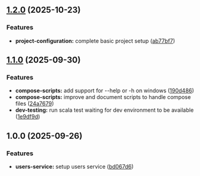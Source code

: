 ## [1.2.0](https://github.com/EvenToNight/EvenToNight/compare/v1.1.0...v1.2.0) (2025-10-23)

### Features

* **project-configuration:** complete basic project setup ([ab77bf7](https://github.com/EvenToNight/EvenToNight/commit/ab77bf71757a34319279cde8ad08561c220cfa5e))

## [1.1.0](https://github.com/EvenToNight/EvenToNight/compare/v1.0.0...v1.1.0) (2025-09-30)

### Features

* **compose-scripts:** add support for --help or -h on windows ([190d486](https://github.com/EvenToNight/EvenToNight/commit/190d486fc72a156a9297e4fb7b591265e44ffaa5))
* **compose-scripts:** improve and document scripts to handle compose files ([24a7679](https://github.com/EvenToNight/EvenToNight/commit/24a7679b06e29ff6a2217c298597d06c721d1abd))
* **dev-testing:** run scala test waiting for dev environment to be available ([1e9df9d](https://github.com/EvenToNight/EvenToNight/commit/1e9df9d835f56ebede87cc78225c8e660b8637d8))

## 1.0.0 (2025-09-26)

### Features

* **users-service:** setup users service ([bd067d6](https://github.com/EvenToNight/EvenToNight/commit/bd067d6a3d1d9238fb0a56f615b6dd9bbb171572))
